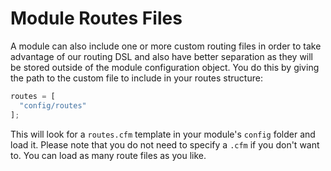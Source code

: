 # Module Routes Files

A module can also include one or more custom routing files in order to take advantage of our routing DSL and also have better separation as they will be stored outside of the module configuration object. You do this by giving the path to the custom file to include in your routes structure:

```js
routes = [
  "config/routes"
];
```

This will look for a `routes.cfm` template in your module's `config` folder and load it. Please note that you do not need to specify a `.cfm` if you don't want to. You can load as many route files as you like.